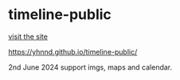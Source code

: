 # timeline-public

[visit the site](https://yhnnd.github.io/timeline-public/)

<https://yhnnd.github.io/timeline-public/>

2nd June 2024
support imgs, maps and calendar.
